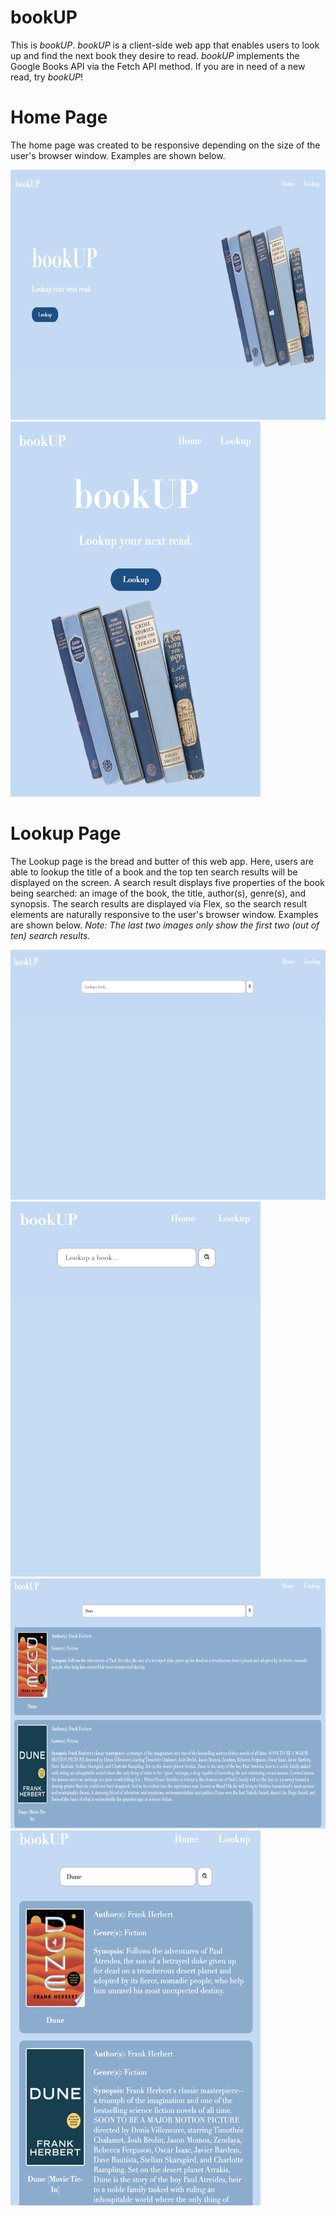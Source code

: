 # bookUP
This is *bookUP*. *bookUP* is a client-side web app that enables users to look up and find the next book they desire to read. *bookUP* implements the Google Books 
API via the Fetch API method. If you are in need of a new read, try *bookUP*!

# Home Page
The home page was created to be responsive depending on the size of the user's browser window. Examples are shown below.

<img src="https://github.com/jessejamesss/bookUP/blob/master/example%20images/bookUP1.png" width="700" height="400" />
<img src="https://github.com/jessejamesss/bookUP/blob/master/example%20images/bookUP2.png" width="400" height="600" />


# Lookup Page
The Lookup page is the bread and butter of this web app. Here, users are able to lookup the title of a book and the top ten search results will be displayed on the 
screen. A search result displays five properties of the book being searched: an image of the book, the title, author(s), genre(s), and synopsis. The search results 
are displayed via Flex, so the search result elements are naturally responsive to the user's browser window. Examples are shown below. *Note: The last two images only show the first two (out of ten) search results.*

<img src="https://github.com/jessejamesss/bookUP/blob/master/example%20images/bookUP3.png" width="700" height="400" />
<img src="https://github.com/jessejamesss/bookUP/blob/master/example%20images/bookUP4.png" width="400" height="600" />
<img src="https://github.com/jessejamesss/bookUP/blob/master/example%20images/bookUP5.png" width="700" height="400" />
<img src="https://github.com/jessejamesss/bookUP/blob/master/example%20images/bookUP6.png" width="400" height="600" />
